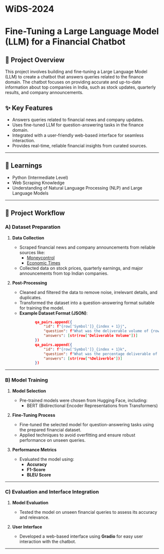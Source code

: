 # WiDS-2024
# Fine-Tuning a Large Language Model (LLM) for a Financial Chatbot  

## 📄 Project Overview  
This project involves building and fine-tuning a Large Language Model (LLM) to create a chatbot that answers queries related to the finance domain. The chatbot focuses on providing accurate and up-to-date information about top companies in India, such as stock updates, quarterly results, and company announcements.  

## ✨ Key Features  
- Answers queries related to financial news and company updates.  
- Uses fine-tuned LLM for question-answering tasks in the finance domain.  
- Integrated with a user-friendly web-based interface for seamless interaction.  
- Provides real-time, reliable financial insights from curated sources.  

---

## 📌 Learnings  
- Python (Intermediate Level)  
- Web Scraping Knowledge  
- Understanding of Natural Language Processing (NLP) and Large Language Models  

---

## 🚀 Project Workflow  

### A) Dataset Preparation  
1. **Data Collection**  
   - Scraped financial news and company announcements from reliable sources like:  
     - [Moneycontrol](https://www.moneycontrol.com)  
     - [Economic Times](https://economictimes.indiatimes.com)  
   - Collected data on stock prices, quarterly earnings, and major announcements from top Indian companies.  

2. **Post-Processing**  
   - Cleaned and filtered the data to remove noise, irrelevant details, and duplicates.  
   - Transformed the dataset into a question-answering format suitable for training the model.  
   - **Example Dataset Format (JSON)**:  
     ```json
            qa_pairs.append({
                "id": f"{row['Symbol']}_{index + 1}j",
                "question": f"What was the deliverable volume of {row['Symbol']} on {row['Date']}?",
                "answers": [str(row['Deliverable Volume'])]
            })
            qa_pairs.append({
                "id": f"{row['Symbol']}_{index + 1}k",
                "question": f"What was the percentage deliverable of {row['Symbol']} on {row['Date']}?",
                "answers": [str(row['%Deliverble'])]
            })
     ```  

---

### B) Model Training  
1. **Model Selection**  
   - Pre-trained models were chosen from Hugging Face, including:  
     - BERT (Bidirectional Encoder Representations from Transformers)  


2. **Fine-Tuning Process**  
   - Fine-tuned the selected model for question-answering tasks using the prepared financial dataset.  
   - Applied techniques to avoid overfitting and ensure robust performance on unseen queries.  

3. **Performance Metrics**  
   - Evaluated the model using:  
     - **Accuracy**  
     - **F1-Score**  
     - **BLEU Score**  

---

### C) Evaluation and Interface Integration  
1. **Model Evaluation**  
   - Tested the model on unseen financial queries to assess its accuracy and relevance.  
  

2. **User Interface**  
   - Developed a web-based interface using **Gradio** for easy user interaction with the chatbot.  


---


